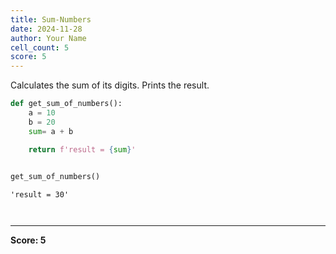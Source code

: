 ```yaml
---
title: Sum-Numbers
date: 2024-11-28
author: Your Name
cell_count: 5
score: 5
---
```


Calculates the sum of its digits.
Prints the result.



```python
def get_sum_of_numbers():
    a = 10
    b = 20
    sum= a + b

    return f'result = {sum}'
        
```


```python
get_sum_of_numbers()
```




    'result = 30'




```python

```


```python

```


---
**Score: 5**
